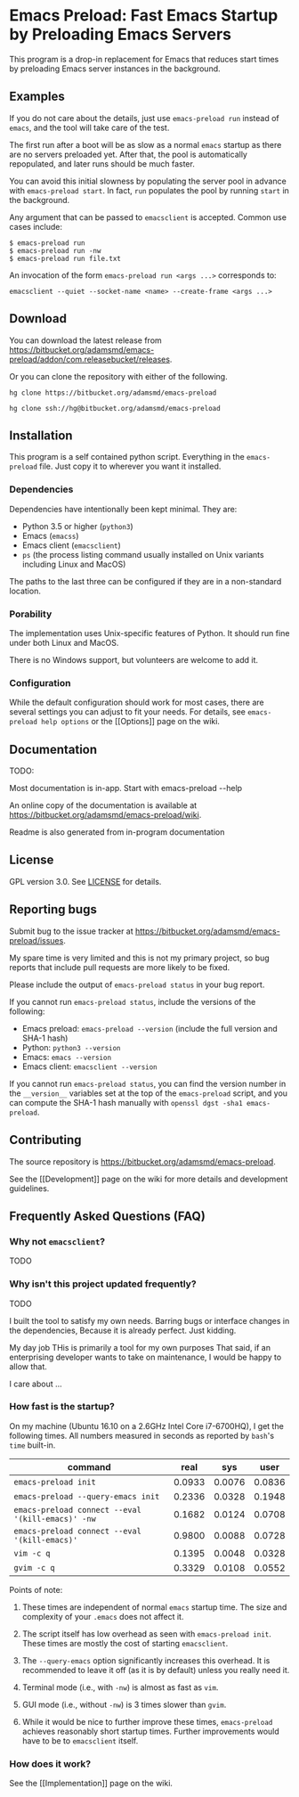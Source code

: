 # Emacs Preload: Fast Emacs Startup by Preloading Emacs Servers

This program is a drop-in replacement for Emacs that reduces start times
by preloading Emacs server instances in the background.

## Examples

If you do not care about the details, just use `emacs-preload run` instead of
`emacs`, and the tool will take care of the test.

The first run after a boot will be as slow as a normal `emacs` startup as
there are no servers preloaded yet.  After that, the pool is automatically
repopulated, and later runs should be much faster.

You can avoid this initial slowness by populating the server pool in advance
with `emacs-preload start`.  In fact, `run` populates the pool by running
`start` in the background.

Any argument that can be passed to `emacsclient` is accepted.  Common use
cases include:

```
$ emacs-preload run
$ emacs-preload run -nw
$ emacs-preload run file.txt
```

An invocation of the form `emacs-preload run <args ...>` corresponds to:
```
emacsclient --quiet --socket-name <name> --create-frame <args ...>
```

## Download

You can download the latest release from
<https://bitbucket.org/adamsmd/emacs-preload/addon/com.releasebucket/releases>.

Or you can clone the repository with either of the following.

```hg clone https://bitbucket.org/adamsmd/emacs-preload```

```hg clone ssh://hg@bitbucket.org/adamsmd/emacs-preload```

## Installation

This program is a self contained python script.  Everything in the
`emacs-preload` file.  Just copy it to wherever you want it installed.

### Dependencies

Dependencies have intentionally been kept minimal.  They are:

- Python 3.5 or higher (`python3`)
- Emacs (`emacss`)
- Emacs client (`emacsclient`)
- `ps` (the process listing command usually installed on Unix variants
  including Linux and MacOS)

The paths to the last three can be configured if they are in a non-standard
location.

### Porability

The implementation uses Unix-specific features of Python.  It should run fine
under both Linux and MacOS.

There is no Windows support, but volunteers are welcome to add it.

### Configuration

While the default configuration should work for most cases, there are several
settings you can adjust to fit your needs.  For details, see `emacs-preload
help options` or the [[Options]] page on the wiki.

## Documentation

TODO:

Most documentation is in-app.
Start with emacs-preload --help

An online copy of the documentation is available at
<https://bitbucket.org/adamsmd/emacs-preload/wiki>.

Readme is also generated from in-program documentation

## License

GPL version 3.0.  See [LICENSE](LICENSE) for details.

## Reporting bugs

Submit bug to the issue tracker at
<https://bitbucket.org/adamsmd/emacs-preload/issues>.

My spare time is very limited and this is not my primary project, so bug
reports that include pull requests are more likely to be fixed.

Please include the output of `emacs-preload status` in your bug report.

If you cannot run `emacs-preload status`, include the versions of the
following:

- Emacs preload: `emacs-preload --version` (include the full version and SHA-1 hash)
- Python: `python3 --version`
- Emacs: `emacs --version`
- Emacs client: `emacsclient --version`

If you cannot run `emacs-preload status`, you can find the version number in
the `__version__` variables set at the top of the `emacs-preload` script, and
you can compute the SHA-1 hash manually with `openssl dgst -sha1
emacs-preload`.

## Contributing

The source repository is <https://bitbucket.org/adamsmd/emacs-preload>.

See the [[Development]] page on the wiki for more details and development
guidelines.

## Frequently Asked Questions (FAQ)

### Why not `emacsclient`?

TODO

### Why isn't this project updated frequently?

TODO

I built the tool to satisfy my own needs.
Barring bugs or interface changes in the dependencies, 
Because it is already perfect.  Just kidding.  

My day job
THis is primarily a tool for my own purposes
That said, if an enterprising developer wants to take on maintenance,
I would be happy to allow that.

I care about ...

### How fast is the startup?

On my machine (Ubuntu 16.10 on a 2.6GHz Intel Core i7-6700HQ), I get the
following times.  All numbers measured in seconds as reported by `bash`'s
`time` built-in.

command                                           | real   | sys    | user
--------------------------------------------------|--------|--------|-------
`emacs-preload init`                              | 0.0933 | 0.0076 | 0.0836
`emacs-preload --query-emacs init`                | 0.2336 | 0.0328 | 0.1948
`emacs-preload connect --eval '(kill-emacs)' -nw` | 0.1682 | 0.0124 | 0.0708
`emacs-preload connect --eval '(kill-emacs)'`     | 0.9800 | 0.0088 | 0.0728
`vim -c q`                                        | 0.1395 | 0.0048 | 0.0328
`gvim -c q`                                       | 0.3329 | 0.0108 | 0.0552

Points of note:

1. These times are independent of normal `emacs` startup time.  The size and
   complexity of your `.emacs` does not affect it.

2. The script itself has low overhead as seen with `emacs-preload init`.
   These times are mostly the cost of starting `emacsclient`.

3. The `--query-emacs` option significantly increases this overhead.  It is
   recommended to leave it off (as it is by default) unless you really need
   it.

4. Terminal mode (i.e., with `-nw`) is almost as fast as `vim`.

5. GUI mode (i.e., without `-nw`) is 3 times slower than `gvim`.

6. While it would be nice to further improve these times, `emacs-preload`
   achieves reasonably short startup times.  Further improvements would have
   to be to `emacsclient` itself.


### How does it work?

See the [[Implementation]] page on the wiki.
